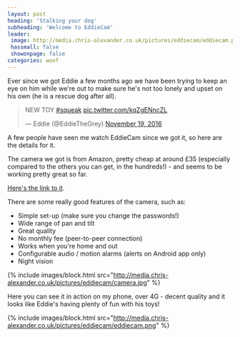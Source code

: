 ```yaml
---
layout: post
heading: 'Stalking your dog'
subheading: 'Welcome to EddieCam'
leader:
 image: http://media.chris-alexander.co.uk/pictures/eddiecam/eddiecam.png
 hassmall: false
 showonpage: false
categories: woof
---
```


Ever since we got Eddie a few months ago we have been trying to keep an eye on him while we're out to make sure he's not too lonely and upset on his own (he is a rescue dog after all).

<blockquote class="twitter-video" data-lang="en"><p lang="en" dir="ltr">NEW TOY <a href="https://twitter.com/hashtag/squeak?src=hash">#squeak</a> <a href="https://t.co/kqZgENncZL">pic.twitter.com/kqZgENncZL</a></p>&mdash; Eddie (@EddieTheGrey) <a href="https://twitter.com/EddieTheGrey/status/799942361262489600">November 19, 2016</a></blockquote>

A few people have seen me watch EddieCam since we got it, so here are the details for it.

The camera we got is from Amazon, pretty cheap at around £35 (especially compared to the others you can get, in the hundreds!) - and seems to be working pretty great so far.

[Here's the link to it](http://fave.co/2k5ATeU).

There are some really good features of the camera, such as:

- Simple set-up (make sure you change the passwords!)
- Wide range of pan and tilt
- Great quality
- No monthly fee (peer-to-peer connection)
- Works when you're home and out
- Configurable audio / motion alarms (alerts on Android app only)
- Night vision

{% include images/block.html src="http://media.chris-alexander.co.uk/pictures/eddiecam/camera.jpg" %}

Here you can see it in action on my phone, over 4G - decent quality and it looks like Eddie's having plenty of fun with his toys!

{% include images/block.html src="http://media.chris-alexander.co.uk/pictures/eddiecam/eddiecam.png" %}